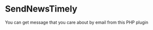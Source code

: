 SendNewsTimely
==============

You can get message that you care about by email from this PHP plugin